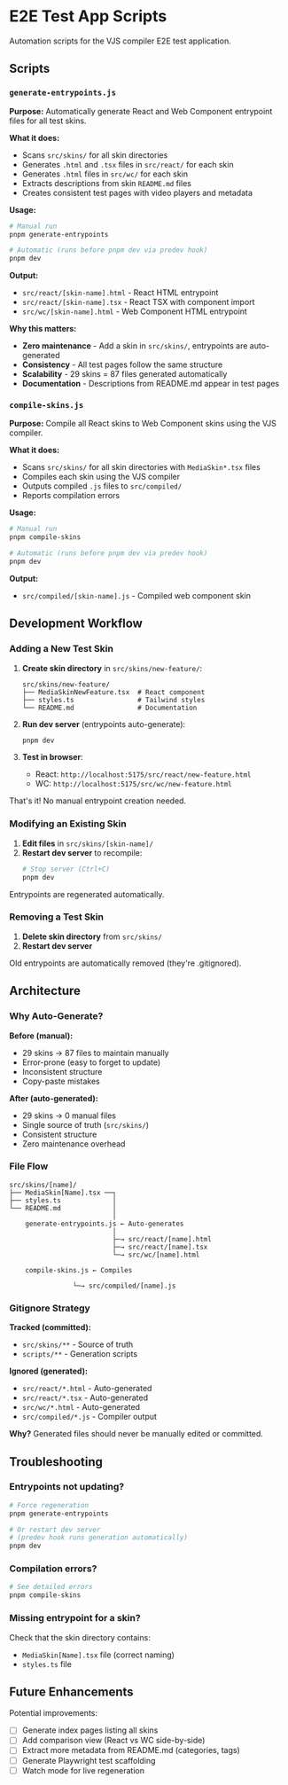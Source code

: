 # E2E Test App Scripts

Automation scripts for the VJS compiler E2E test application.

## Scripts

### `generate-entrypoints.js`

**Purpose:** Automatically generate React and Web Component entrypoint files for all test skins.

**What it does:**
- Scans `src/skins/` for all skin directories
- Generates `.html` and `.tsx` files in `src/react/` for each skin
- Generates `.html` files in `src/wc/` for each skin
- Extracts descriptions from skin `README.md` files
- Creates consistent test pages with video players and metadata

**Usage:**
```bash
# Manual run
pnpm generate-entrypoints

# Automatic (runs before pnpm dev via predev hook)
pnpm dev
```

**Output:**
- `src/react/[skin-name].html` - React HTML entrypoint
- `src/react/[skin-name].tsx` - React TSX with component import
- `src/wc/[skin-name].html` - Web Component HTML entrypoint

**Why this matters:**
- **Zero maintenance** - Add a skin in `src/skins/`, entrypoints are auto-generated
- **Consistency** - All test pages follow the same structure
- **Scalability** - 29 skins = 87 files generated automatically
- **Documentation** - Descriptions from README.md appear in test pages

### `compile-skins.js`

**Purpose:** Compile all React skins to Web Component skins using the VJS compiler.

**What it does:**
- Scans `src/skins/` for all skin directories with `MediaSkin*.tsx` files
- Compiles each skin using the VJS compiler
- Outputs compiled `.js` files to `src/compiled/`
- Reports compilation errors

**Usage:**
```bash
# Manual run
pnpm compile-skins

# Automatic (runs before pnpm dev via predev hook)
pnpm dev
```

**Output:**
- `src/compiled/[skin-name].js` - Compiled web component skin

## Development Workflow

### Adding a New Test Skin

1. **Create skin directory** in `src/skins/new-feature/`:
   ```
   src/skins/new-feature/
   ├── MediaSkinNewFeature.tsx  # React component
   ├── styles.ts                # Tailwind styles
   └── README.md                # Documentation
   ```

2. **Run dev server** (entrypoints auto-generate):
   ```bash
   pnpm dev
   ```

3. **Test in browser**:
   - React: `http://localhost:5175/src/react/new-feature.html`
   - WC: `http://localhost:5175/src/wc/new-feature.html`

That's it! No manual entrypoint creation needed.

### Modifying an Existing Skin

1. **Edit files** in `src/skins/[skin-name]/`
2. **Restart dev server** to recompile:
   ```bash
   # Stop server (Ctrl+C)
   pnpm dev
   ```

Entrypoints are regenerated automatically.

### Removing a Test Skin

1. **Delete skin directory** from `src/skins/`
2. **Restart dev server**

Old entrypoints are automatically removed (they're .gitignored).

## Architecture

### Why Auto-Generate?

**Before (manual):**
- 29 skins → 87 files to maintain manually
- Error-prone (easy to forget to update)
- Inconsistent structure
- Copy-paste mistakes

**After (auto-generated):**
- 29 skins → 0 manual files
- Single source of truth (`src/skins/`)
- Consistent structure
- Zero maintenance overhead

### File Flow

```
src/skins/[name]/
├── MediaSkin[Name].tsx ──┐
├── styles.ts             │
└── README.md             │
                          │
    generate-entrypoints.js ← Auto-generates
                          │
                          ├─→ src/react/[name].html
                          ├─→ src/react/[name].tsx
                          └─→ src/wc/[name].html

    compile-skins.js ← Compiles

                └─→ src/compiled/[name].js
```

### Gitignore Strategy

**Tracked (committed):**
- `src/skins/**` - Source of truth
- `scripts/**` - Generation scripts

**Ignored (generated):**
- `src/react/*.html` - Auto-generated
- `src/react/*.tsx` - Auto-generated
- `src/wc/*.html` - Auto-generated
- `src/compiled/*.js` - Compiler output

**Why?** Generated files should never be manually edited or committed.

## Troubleshooting

### Entrypoints not updating?

```bash
# Force regeneration
pnpm generate-entrypoints

# Or restart dev server
# (predev hook runs generation automatically)
pnpm dev
```

### Compilation errors?

```bash
# See detailed errors
pnpm compile-skins
```

### Missing entrypoint for a skin?

Check that the skin directory contains:
- `MediaSkin[Name].tsx` file (correct naming)
- `styles.ts` file

## Future Enhancements

Potential improvements:
- [ ] Generate index pages listing all skins
- [ ] Add comparison view (React vs WC side-by-side)
- [ ] Extract more metadata from README.md (categories, tags)
- [ ] Generate Playwright test scaffolding
- [ ] Watch mode for live regeneration

